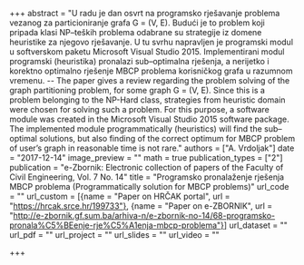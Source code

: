 +++
abstract = "U radu je dan osvrt na programsko rješavanje problema vezanog za particioniranje grafa G = (V, E). Budući je to problem koji pripada klasi NP–teških problema odabrane su strategije iz domene heuristike za njegovo rješavanje. U tu svrhu napravljen je programski modul u softverskom paketu Microsoft Visual Studio 2015. Implementirani modul programski (heuristika) pronalazi sub–optimalna rješenja, a nerijetko i korektno optimalno rješenje MBCP problema korisničkog grafa u razumnom vremenu. -- The paper gives a review regarding the problem solving of the graph partitioning problem, for some graph G = (V, E). Since this is a problem belonging to the NP-Hard class, strategies from heuristic domain were chosen for solving such a problem. For this purpose, a software module was created in the Microsoft Visual Studio 2015 software package. The implemented module programmatically (heuristics) will find the sub–optimal solutions, but also finding of the correct optimum for MBCP problem of user’s graph in reasonable time is not rare."
authors = ["A. Vrdoljak"]
date = "2017-12-14"
image_preview = ""
math = true
publication_types = ["2"]
publication = "e-Zbornik: Electronic collection of papers of the Faculty of Civil Engineering, Vol. 7 No. 14"
title = "Programsko pronalaženje rješenja MBCP problema (Programmatically solution for MBCP problems)"
url_code = ""
url_custom = [{name = "Paper on HRČAK portal", url = "https://hrcak.srce.hr/199733"}, {name = "Paper on e-ZBORNIK", url = "http://e-zbornik.gf.sum.ba/arhiva-n/e-zbornik-no-14/68-programsko-pronala%C5%BEenje-rje%C5%A1enja-mbcp-problema"}]
url_dataset = ""
url_pdf = ""
url_project = ""
url_slides = ""
url_video = ""

+++
